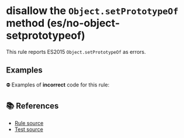 # disallow the `Object.setPrototypeOf` method (es/no-object-setprototypeof)

This rule reports ES2015 `Object.setPrototypeOf` as errors.

## Examples

⛔ Examples of **incorrect** code for this rule:

<eslint-playground type="bad" code="/*eslint es/no-object-setprototypeof: error */
Object.setPrototypeOf(obj, proto)
" />

## 📚 References

- [Rule source](https://github.com/mysticatea/eslint-plugin-es/blob/v1.2.0/lib/rules/no-object-setprototypeof.js)
- [Test source](https://github.com/mysticatea/eslint-plugin-es/blob/v1.2.0/tests/lib/rules/no-object-setprototypeof.js)
